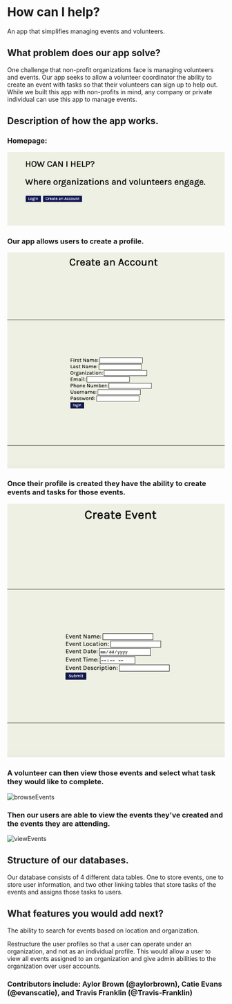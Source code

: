 # How can I help?

An app that simplifies managing events and volunteers.

## What problem does our app solve?

One challenge that non-profit organizations face is managing volunteers and events. Our app seeks to allow a volunteer coordinator the ability to create an event with tasks so that their volunteers can sign up to help out. While we built this app with non-profits in mind, any company or private individual can use this app to manage events.

## Description of how the app works.

### Homepage:  

![homePage](public/homePage.png)

### Our app allows users to create a profile.

![createProfile](public/createProfile.png)

### Once their profile is created they have the ability to create events and tasks for those events.

![createEvent](public/createEvent.png)

### A volunteer can then view those events and select what task they would like to complete.

![browseEvents](public/browseEvents.png)

### Then our users are able to view the events they've created and the events they are attending.
![viewEvents](public/viewEvents.png)

## Structure of our databases.

Our database consists of 4 different data tables. One to store events, one to store user information, and two other linking tables that store tasks of the events and assigns those tasks to users.

## What features you would add next?

The ability to search for events based on location and organization.

Restructure the user profiles so that a user can operate under an organization, and not as an individual profile. This would allow a user to view all events assigned to an organization and give admin abilities to the organization over user accounts.


### Contributors include: Aylor Brown (@aylorbrown), Catie Evans (@evanscatie), and Travis Franklin (@Travis-Franklin)
